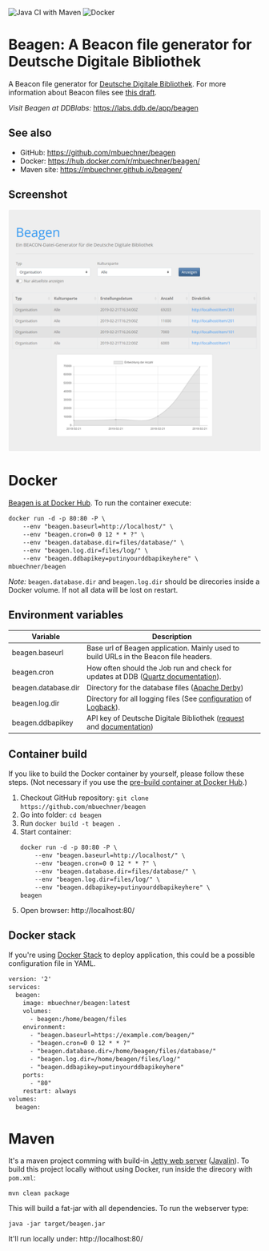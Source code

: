 ![Java CI with Maven](https://github.com/mbuechner/beagen/workflows/Java%20CI%20with%20Maven/badge.svg) ![Docker](https://github.com/mbuechner/beagen/workflows/Docker/badge.svg)
# Beagen: A Beacon file generator for Deutsche Digitale Bibliothek
A Beacon file generator for [Deutsche Digitale Bibliothek](https://www.deutsche-digitale-bibliothek.de/). For more information about Beacon files see [this draft](http://gbv.github.io/beaconspec/beacon.html).

*Visit Beagen at DDBlabs:* https://labs.ddb.de/app/beagen
## See also
- GitHub: https://github.com/mbuechner/beagen
- Docker: https://hub.docker.com/r/mbuechner/beagen/
- Maven site: https://mbuechner.github.io/beagen/ 

## Screenshot
![Screenshot of Beagen](beagen.png "Beagen")

# Docker
[Beagen is at Docker Hub](https://hub.docker.com/r/mbuechner/beagen). To run the container execute:
```
docker run -d -p 80:80 -P \
    --env "beagen.baseurl=http://localhost/" \
    --env "beagen.cron=0 0 12 * * ?" \
    --env "beagen.database.dir=files/database/" \
    --env "beagen.log.dir=files/log/" \
    --env "beagen.ddbapikey=putinyourddbapikeyhere" \
mbuechner/beagen
```
*Note:* `beagen.database.dir` and `beagen.log.dir` should be direcories inside a Docker volume. If not all data will be lost on restart.

## Environment variables
| Variable            | Description                                                                                                                                                                    |
|---------------------|--------------------------------------------------------------------------------------------------------------------------------------------------------------------------------|
| beagen.baseurl      | Base url of Beagen application. Mainly used to build URLs in the Beacon file headers.                                                                                          |
| beagen.cron         | How often should the Job run and check for updates at DDB ([Quartz documentation](http://www.quartz-scheduler.org/documentation/quartz-2.x/tutorials/crontrigger.html)).       |
| beagen.database.dir | Directory for the database files ([Apache Derby](https://db.apache.org/derby/))                                                                                                |
| beagen.log.dir      | Directory for all logging files (See [configuration](https://github.com/mbuechner/beagen/blob/master/src/main/resources/logback.xml) of [Logback](https://logback.qos.ch/)).   |
| beagen.ddbapikey    | API key of Deutsche Digitale Bibliothek ([request](https://www.deutsche-digitale-bibliothek.de/user/apikey) and [documentation](https://api.deutsche-digitale-bibliothek.de/)) |

## Container build
If you like to build the Docker container by yourself, please follow these steps. (Not necessary if you use the [pre-build container at Docker Hub](https://hub.docker.com/r/mbuechner/beagen/).)

1. Checkout GitHub repository: `git clone https://github.com/mbuechner/beagen`
2. Go into folder: `cd beagen`
3. Run `docker build -t beagen .`
4. Start container:
    ```
    docker run -d -p 80:80 -P \
        --env "beagen.baseurl=http://localhost/" \
        --env "beagen.cron=0 0 12 * * ?" \
        --env "beagen.database.dir=files/database/" \
        --env "beagen.log.dir=files/log/" \
        --env "beagen.ddbapikey=putinyourddbapikeyhere" \
    beagen
    ```
5. Open browser: http://localhost:80/

## Docker stack
If you're using [Docker Stack](https://docs.docker.com/engine/reference/commandline/stack/) to deploy application, this could be a possible configuration file in YAML.
```
version: '2'
services:
  beagen:
    image: mbuechner/beagen:latest
    volumes:
      - beagen:/home/beagen/files
    environment:
      - "beagen.baseurl=https://example.com/beagen/"
      - "beagen.cron=0 0 12 * * ?"
      - "beagen.database.dir=/home/beagen/files/database/"
      - "beagen.log.dir=/home/beagen/files/log/"
      - "beagen.ddbapikey=putinyourddbapikeyhere"
    ports:
      - "80"
    restart: always
volumes:
  beagen:
```	  

# Maven
It's a maven project comming with build-in [Jetty web server](http://www.eclipse.org/jetty/) ([Javalin](https://javalin.io/)). To build this project locally without using Docker, run inside the direcory with `pom.xml`:
```
mvn clean package
```
This will build a fat-jar with all dependencies. To run the webserver type:
```
java -jar target/beagen.jar
```
It'll run locally under: http://localhost:80/
